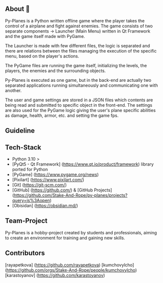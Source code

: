 ## About :bookmark_tabs:

Py-Planes is a Python written offline game where the player takes the control of a airplane and fight against enemies. The game consists of two separate components -> Launcher (Main Menu) written in Qt Framework and the game itself made with PyGame. 

The Launcher is made with few different files, the logic is separated and there are relations between the files managing the execution of the specific menu, based on the player's actions. 

The PyGame files are running the game itself, initializing the levels, the players, the enemies and the surrounding objects. 

Py-Planes is executed as one game, but in the back-end are actually two separated applications running simultaneously and communicating one with another. 

The user and game settings are stored in a JSON files which contents are being read and submitted to specific object in the front-end. The settings are also used for the PyGame logic giving the user's plane specific abilities as damage, health, armor, etc. and setting the game fps.  

## Guideline

## Tech-Stack

* Python 3.10 >
* [PyQt5 - Qt Framework] (https://www.qt.io/product/framework) library ported for Python
* [PyGame] (https://www.pygame.org/news)
* [Pixilart] (https://www.pixilart.com/)
* [Git] (https://git-scm.com/)
* [GitHub] (https://github.com/) & [GitHub Projects] (https://github.com/Stake-And-Rope/py-planes/projects?query=is%3Aopen)
* [Obisidan] (https://obsidian.md/)

## Team-Project

Py-Planes is a hobby-project created by students and professionals, aiming to create an environment for training and gaining new skills. 

## Contributors

[rayapetkova] (https://github.com/rayapetkova)
[kumchovylcho] (https://github.com/orgs/Stake-And-Rope/people/kumchovylcho)
[karastoyanov] (https://github.com/karastoyanov)